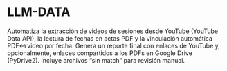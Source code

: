 # LLM-DATA
Automatiza la extracción de videos de sesiones desde YouTube (YouTube Data API), la lectura de fechas en actas PDF y la vinculación automática PDF↔video por fecha. Genera un reporte final con enlaces de YouTube y, opcionalmente, enlaces compartidos a los PDFs en Google Drive (PyDrive2). Incluye archivos “sin match” para revisión manual.
